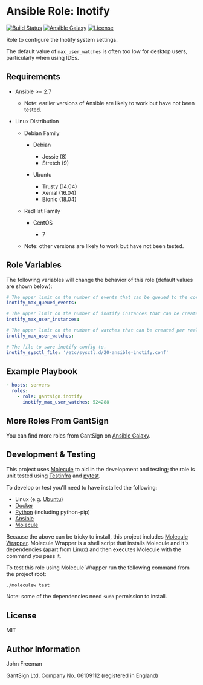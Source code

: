 Ansible Role: Inotify
=====================

[![Build Status](https://travis-ci.org/gantsign/ansible-role-inotify.svg?branch=master)](https://travis-ci.org/gantsign/ansible-role-inotify)
[![Ansible Galaxy](https://img.shields.io/badge/ansible--galaxy-gantsign.inotify-blue.svg)](https://galaxy.ansible.com/gantsign/inotify)
[![License](https://img.shields.io/badge/license-MIT-blue.svg)](https://raw.githubusercontent.com/gantsign/ansible-role-inotify/master/LICENSE)

Role to configure the Inotify system settings.

The default value of `max_user_watches` is often too low for desktop users,
particularly when using IDEs.

Requirements
------------

* Ansible >= 2.7

    * Note: earlier versions of Ansible are likely to work but have not been
      tested.

* Linux Distribution

    * Debian Family

        * Debian

            * Jessie (8)
            * Stretch (9)

        * Ubuntu

            * Trusty (14.04)
            * Xenial (16.04)
            * Bionic (18.04)

    * RedHat Family

        * CentOS

            * 7

    * Note: other versions are likely to work but have not been tested.

Role Variables
--------------

The following variables will change the behavior of this role (default values
are shown below):

```yaml
# The upper limit on the number of events that can be queued to the corresponding inotify instance.
inotify_max_queued_events:

# The upper limit on the number of inotify instances that can be created per real user ID.
inotify_max_user_instances:

# The upper limit on the number of watches that can be created per real user ID.
inotify_max_user_watches:

# The file to save inotify config to.
inotify_sysctl_file: '/etc/sysctl.d/20-ansible-inotify.conf'
```

Example Playbook
----------------

```yaml
- hosts: servers
  roles:
    - role: gantsign.inotify
      inotify_max_user_watches: 524288
```

More Roles From GantSign
------------------------

You can find more roles from GantSign on
[Ansible Galaxy](https://galaxy.ansible.com/gantsign).

Development & Testing
---------------------

This project uses [Molecule](http://molecule.readthedocs.io/) to aid in the
development and testing; the role is unit tested using
[Testinfra](http://testinfra.readthedocs.io/) and
[pytest](http://docs.pytest.org/).

To develop or test you'll need to have installed the following:

* Linux (e.g. [Ubuntu](http://www.ubuntu.com/))
* [Docker](https://www.docker.com/)
* [Python](https://www.python.org/) (including python-pip)
* [Ansible](https://www.ansible.com/)
* [Molecule](http://molecule.readthedocs.io/)

Because the above can be tricky to install, this project includes
[Molecule Wrapper](https://github.com/gantsign/molecule-wrapper). Molecule
Wrapper is a shell script that installs Molecule and it's dependencies (apart
from Linux) and then executes Molecule with the command you pass it.

To test this role using Molecule Wrapper run the following command from the
project root:

```bash
./moleculew test
```

Note: some of the dependencies need `sudo` permission to install.

License
-------

MIT

Author Information
------------------

John Freeman

GantSign Ltd.
Company No. 06109112 (registered in England)

